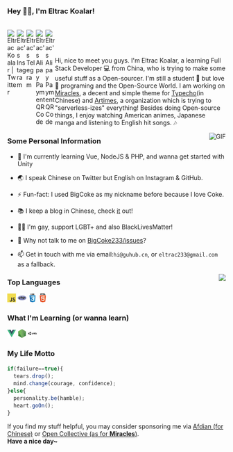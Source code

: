 ### Hey 👋🏼, I'm Eltrac Koalar!

<br>

<a href="https://twitter.com/Eltrac233">
  <img align="left" alt="Eltrac Koalar | Twitter" width="22px" src="https://cdn.jsdelivr.net/npm/simple-icons@v3/icons/twitter.svg" />
</a>
<a href="https://www.instagram.com/Eltrac7/">
  <img align="left" alt="Eltrac's Instagram" width="22px" src="https://cdn.jsdelivr.net/npm/simple-icons@v3/icons/instagram.svg" />
</a>
<a href="https://t.me/Eltrac">
  <img align="left" alt="Eltrac's Telegram" width="22px" src="https://cdn.jsdelivr.net/npm/simple-icons@v3/icons/telegram.svg" />
</a>
<a href="https://cdn.jsdelivr.net/gh/BigCoke233/BigCoke233@master/alipay.jpg">
  <img align="left" alt="Eltrac's Alipay Payment QRCode" width="22px" src="https://cdn.jsdelivr.net/npm/simple-icons@v3/icons/alipay.svg" />
</a>
<a href="https://guhub.cn/feed">
  <img align="left" alt="Eltrac's Alipay Payment QRCode" width="22px" src="https://cdn.jsdelivr.net/npm/simple-icons@v3/icons/rss.svg" />
</a>

<br><br>

Hi, nice to meet you guys. I'm Eltrac Koalar, a learning Full Stack Developer 💻 from China, who is trying to make some useful stuff as a Open-sourcer. I'm still a student 🏫 but love 💖 programing and the Open-Source World. I am working on [Miracles](https://github.com/BigCoke233/miracles), a decent and simple theme for [Typecho](https://typecho.org)(in Chinese) and [Artimes](https://github.com/artimes-org), a organization which is trying to "serverless-izes" everything! Besides doing Open-source things, I enjoy watching American animes, Japanese manga and listening to English hit songs. 🎶

  
  <img align="right" alt="GIF" src="https://cdn.jsdelivr.net/gh/BigCoke233/BigCoke233/ricks-wink.gif" />
  
### Some Personal Information

- 🌱 I'm currently learning Vue, NodeJS & PHP, and wanna get started with Unity
- 🌏 I speak Chinese on Twitter but English on Instagram & GitHub.
- ⚡️ Fun-fact: I used BigCoke as my nickname before because I love Coke.
- 📚 I keep a blog in Chinese, check [it](https://guhub.cn) out!
- 🏳️‍🌈 I'm gay, support LGBT+ and also BlackLivesMatter!
- 💬 Why not talk to me on [BigCoke233/issues](https://github.com/BigCoke233/BigCoke233/issues)?
- 📫 Get in touch with me via email:`hi@guhub.cn`, or `eltrac233@gmail.com` as a fallback.

  <img align="right" src="https://github-readme-stats.vercel.app/api?username=BigCoke233&show_icons=true">
  
### Top Languages

<code><img height="20" title="No.1 JavaScript, of course." src="https://raw.githubusercontent.com/github/explore/80688e429a7d4ef2fca1e82350fe8e3517d3494d/topics/javascript/javascript.png"></code>
<code><img height="20" title="No.2 PHP, not bad." src="https://raw.githubusercontent.com/github/explore/80688e429a7d4ef2fca1e82350fe8e3517d3494d/topics/php/php.png"></code>
<code><img height="20" title="No.3 CSS, sometime make me crazy." src="https://raw.githubusercontent.com/github/explore/80688e429a7d4ef2fca1e82350fe8e3517d3494d/topics/css/css.png"></code>
<code><img height="20" title="No.4 HTML, yeah it's basic." src="https://raw.githubusercontent.com/github/explore/80688e429a7d4ef2fca1e82350fe8e3517d3494d/topics/html/html.png"></code>

### What I'm Learning (or wanna learn)

<code><img height="20" title="VueJS" src="https://raw.githubusercontent.com/github/explore/80688e429a7d4ef2fca1e82350fe8e3517d3494d/topics/vue/vue.png"></code>
<code><img height="20" title="NodeJS" src="https://raw.githubusercontent.com/github/explore/80688e429a7d4ef2fca1e82350fe8e3517d3494d/topics/nodejs/nodejs.png"></code>
<code><img height="20" title="Unity" src="https://raw.githubusercontent.com/github/explore/80688e429a7d4ef2fca1e82350fe8e3517d3494d/topics/unity/unity.png"></code>

### My Life Motto

```javascript
if(failure==true){
  tears.drop();
  mind.change(courage, confidence);
}else{
  personality.be(hamble);
  heart.goOn();
}
```


If you find my stuff helpful, you may consider sponsoring me via [Afdian (for Chinese)](https://afdian.net/@Eltrac) or [Open Collective (as for **Miracles**)](https://opencollective.com/miracles).  
**Have a nice day~**
